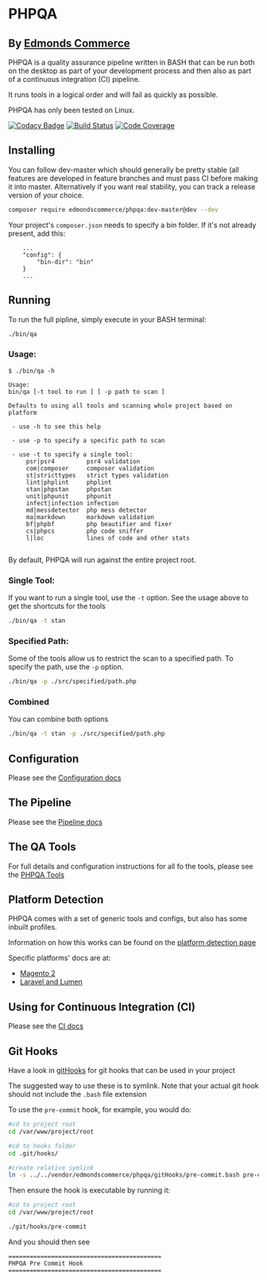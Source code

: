 # PHPQA
## By [Edmonds Commerce](https://www.edmondscommerce.co.uk)

PHPQA is a quality assurance pipeline written in BASH that can be run both on the desktop as part of your development process and then also as part of a continuous integration (CI) pipeline.

It runs tools in a logical order and will fail as quickly as possible.

PHPQA has only been tested on Linux.

[![Codacy Badge](https://api.codacy.com/project/badge/Grade/884a284be5cd4dd3a49c199119385f58)](https://www.codacy.com/app/edmondscommerce/phpqa?utm_source=github.com&amp;utm_medium=referral&amp;utm_content=edmondscommerce/phpqa&amp;utm_campaign=Badge_Grade) 
[![Build Status](https://travis-ci.org/edmondscommerce/phpqa.svg?branch=master)](https://travis-ci.org/edmondscommerce/phpqa)
[![Code Coverage](https://scrutinizer-ci.com/g/edmondscommerce/phpqa/badges/coverage.png?b=master)](https://scrutinizer-ci.com/g/edmondscommerce/phpqa/?branch=master)

## Installing

You can follow dev-master which should generally be pretty stable (all features are developed in feature branches and must pass CI before making it into master. Alternatively if you want real stability, you can track a release version of your choice.

```bash
composer require edmondscommerce/phpqa:dev-master@dev --dev
```

Your project's `composer.json` needs to specify a bin folder. If it's not already present, add this:

```
    ...
    "config": {
        "bin-dir": "bin"
    }
    ...
``` 

## Running

To run the full pipline, simply execute in your BASH terminal: 
```bash
./bin/qa 
```

### Usage:

```
$ ./bin/qa -h

Usage:
bin/qa [-t tool to run ] [ -p path to scan ]

Defaults to using all tools and scanning whole project based on platform

 - use -h to see this help

 - use -p to specify a specific path to scan

 - use -t to specify a single tool:
     psr|psr4         psr4 validation
     com|composer     composer validation
     st|stricttypes   strict types validation
     lint|phplint     phplint
     stan|phpstan     phpstan
     unit|phpunit     phpunit
     infect|infection infection
     md|messdetector  php mess detector
     ma|markdown      markdown validation
     bf|phpbf         php beautifier and fixer
     cs|phpcs         php code sniffer
     l|loc            lines of code and other stats


```

By default, PHPQA will run against the entire project root.

### Single Tool:

If you want to run a single tool, use the `-t` option. See the usage above to get the shortcuts for the tools

```bash
./bin/qa -t stan
```

### Specified Path:

Some of the tools allow us to restrict the scan to a specified path. To specify the path, use the `-p` option.

```bash 
./bin/qa -p ./src/specified/path.php
```

### Combined

You can combine both options

```bash 
./bin/qa -t stan -p ./src/specified/path.php
```
 
## Configuration

Please see the [Configuration docs](./docs/configuration.md)

## The Pipeline

Please see the [Pipeline docs](./docs/pipeline.md)

## The QA Tools

For full details and configuration instructions for all fo the tools, please see the [PHPQA Tools](./docs/phpqa-tools.md)

## Platform Detection

PHPQA comes with a set of generic tools and configs, but also has some inbuilt profiles.

Information on how this works can be found on the [platform detection page](docs/platform-detection.md)

Specific platforms' docs are at:

- [Magento 2](./docs/magento2.md)
- [Laravel and Lumen](./docs/laravellumen.md)

## Using for Continuous Integration (CI)

Please see the [CI docs](./docs/ci.md)

## Git Hooks

Have a look in [gitHooks](./gitHooks) for git hooks that can be used in your project

The suggested way to use these is to symlink. Note that your actual git hook should not include the `.bash` file extension

To use the `pre-commit` hook, for example, you would do:

```bash
#cd to project root
cd /var/www/project/root

#cd to hooks folder
cd .git/hooks/

#create relative symlink
ln -s ../../vendor/edmondscommerce/phpqa/gitHooks/pre-commit.bash pre-commit
```

Then ensure the hook is executable by running it:

``` bash
#cd to project root
cd /var/www/project/root

./git/hooks/pre-commit
```

And you should then see 

```
===========================================
PHPQA Pre Commit Hook
===========================================
```

